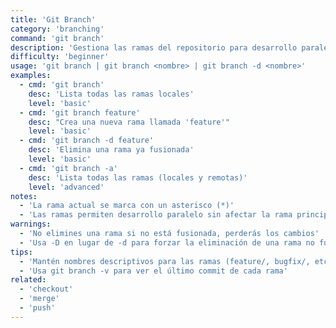 ```yaml
---
title: 'Git Branch'
category: 'branching'
command: 'git branch'
description: 'Gestiona las ramas del repositorio para desarrollo paralelo'
difficulty: 'beginner'
usage: 'git branch | git branch <nombre> | git branch -d <nombre>'
examples:
  - cmd: 'git branch'
    desc: 'Lista todas las ramas locales'
    level: 'basic'
  - cmd: 'git branch feature'
    desc: "Crea una nueva rama llamada 'feature'"
    level: 'basic'
  - cmd: 'git branch -d feature'
    desc: 'Elimina una rama ya fusionada'
    level: 'basic'
  - cmd: 'git branch -a'
    desc: 'Lista todas las ramas (locales y remotas)'
    level: 'advanced'
notes:
  - 'La rama actual se marca con un asterisco (*)'
  - 'Las ramas permiten desarrollo paralelo sin afectar la rama principal'
warnings:
  - 'No elimines una rama si no está fusionada, perderás los cambios'
  - 'Usa -D en lugar de -d para forzar la eliminación de una rama no fusionada'
tips:
  - 'Mantén nombres descriptivos para las ramas (feature/, bugfix/, etc.)'
  - 'Usa git branch -v para ver el último commit de cada rama'
related:
  - 'checkout'
  - 'merge'
  - 'push'
---
```

